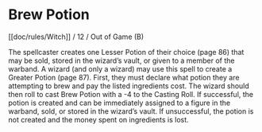 # Brew Potion
[[doc/rules/Witch]] / 12 / Out of Game (B)

The spellcaster creates one Lesser Potion of their choice (page 86) that may be sold, stored in the wizard’s vault, or given to a member of the warband. A wizard (and only a wizard) may use this spell to create a Greater Potion (page 87). First, they must declare what potion they are attempting to brew and pay the listed ingredients cost. The wizard should then roll to cast Brew Potion with a -4 to the Casting Roll. If successful, the potion is created and can be immediately assigned to a figure in the warband, sold, or stored in the wizard’s vault. If unsuccessful, the potion is not created and the money spent on ingredients is lost.